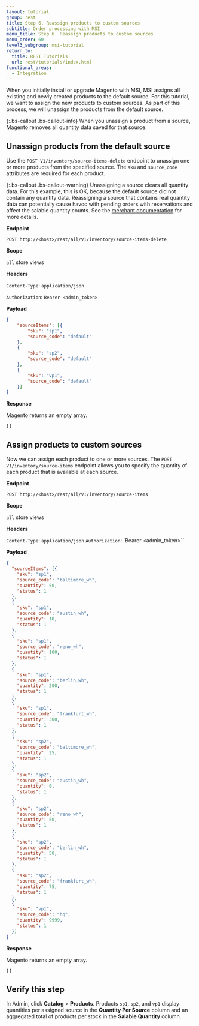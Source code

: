 ```yaml
---
layout: tutorial
group: rest
title: Step 6. Reassign products to custom sources
subtitle: Order processing with MSI
menu_title: Step 6. Reassign products to custom sources
menu_order: 60
level3_subgroup: msi-tutorial
return_to:
  title: REST Tutorials
  url: rest/tutorials/index.html
functional_areas:
  - Integration
---
```



When you initially install or upgrade Magento with MSI, MSI assigns all existing and newly created products to the default source. For this tutorial, we want to assign the new products to custom sources. As part of this process, we will unassign the products from the default source.

{:.bs-callout .bs-callout-info}
When you unassign a product from a source, Magento removes all quantity data saved for that source.

## Unassign products from the default source

Use the `POST V1/inventory/source-items-delete` endpoint to unassign one or more products from the specified source. The `sku` and `source_code` attributes are required for each product.

{:.bs-callout .bs-callout-warning}
Unassigning a source clears all quantity data. For this example, this is OK, because the default source did not contain any quantity data. Reassigning a source that contains real quantity data can potentially cause havoc with pending orders with reservations and affect the salable quantity counts. See the [merchant documentation](https://github.com/magento-engcom/msi/wiki/Overview) for more details.

**Endpoint**

`POST http://<host>/rest/all/V1/inventory/source-items-delete`

**Scope**

`all` store views

**Headers**

`Content-Type`: `application/json`

`Authorization`: `Bearer <admin_token>`

**Payload**

``` json
{
	"sourceItems": [{
		"sku": "sp1",
		"source_code": "default"
	},
	{
		"sku": "sp2",
		"source_code": "default"
	},
	{
		"sku": "vp1",
		"source_code": "default"
	}]
}
```

**Response**

Magento returns an empty array.

`[]`

## Assign products to custom sources

Now we can assign each product to one or more sources. The `POST V1/inventory/source-items` endpoint allows you to specify the quantity of each product that is available at each source.

**Endpoint**

`POST http://<host>/rest/all/V1/inventory/source-items`

**Scope**

`all` store views

**Headers**

`Content-Type`: `application/json`
`Authorization`: `Bearer <admin_token>``

**Payload**

``` json
{
  "sourceItems": [{
  	"sku": "sp1",
    "source_code": "baltimore_wh",
    "quantity": 50,
    "status": 1
  },
  {
  	"sku": "sp1",
  	"source_code": "austin_wh",
  	"quantity": 10,
  	"status": 1
  },
  {
  	"sku": "sp1",
  	"source_code": "reno_wh",
  	"quantity": 100,
  	"status": 1
  },
  {
  	"sku": "sp1",
  	"source_code": "berlin_wh",
  	"quantity": 200,
  	"status": 1
  },
  {
  	"sku": "sp1",
  	"source_code": "frankfurt_wh",
  	"quantity": 300,
  	"status": 1
  },
  {
  	"sku": "sp2",
  	"source_code": "baltimore_wh",
  	"quantity": 25,
  	"status": 1
  },
  {
  	"sku": "sp2",
  	"source_code": "austin_wh",
  	"quantity": 0,
  	"status": 1
  },
  {
  	"sku": "sp2",
  	"source_code": "reno_wh",
  	"quantity": 50,
  	"status": 1
  },
  {
  	"sku": "sp2",
  	"source_code": "berlin_wh",
  	"quantity": 50,
  	"status": 1
  },
  {
  	"sku": "sp2",
  	"source_code": "frankfurt_wh",
  	"quantity": 75,
  	"status": 1
  },
  {
  	"sku": "vp1",
  	"source_code": "hq",
  	"quantity": 9999,
  	"status": 1
  }]
}
```

**Response**

Magento returns an empty array.

`[]`

## Verify this step

In Admin, click **Catalog** > **Products**.  Products `sp1`, `sp2`, and `vp1` display quantities per assigned source in the **Quantity Per Source** column and an aggregated total of products per stock in the **Salable Quantity** column.

